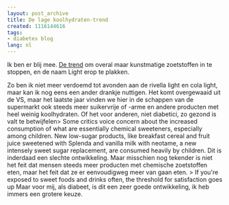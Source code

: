 ```yaml
---
layout: post_archive
title: De lage koolhydraten-trend
created: 1116144616
tags:
- diabetes blog
lang: nl
---
```

Ik ben er blij mee. [De trend](http://www.nytimes.com/2005/05/15/business/15sugar.html?ex=1273809600&en=e2a18209d6223a67&ei=5090&partner=rssuserland&emc=rss) om overal maar kunstmatige zoetstoffen in te stoppen, en de naam Light erop te plakken.

Zo ben ik niet meer verdoemd tot avonden aan de rivella light en cola light, maar kan ik nog eens een ander drankje nuttigen. Het komt overgewaaid uit de VS, maar het laatste jaar vinden we hier in de schappen van de supermarkt ook steeds meer suikervrije of -arme en andere producten met heel weinig koolhydraten. Of het voor anderen, niet diabetici, zo gezond is valt te betwijfelen> Some critics voice concern about the increased consumption of what are essentially chemical sweeteners, especially among children. New low-sugar products, like breakfast cereal and fruit juice sweetened with Splenda and vanilla milk with neotame, a new intensely sweet sugar replacement, are consumed heavily by children. Dit is inderdaad een slechte ontwikkeling. Maar misschien nog tekender is niet het feit dat mensen steeds meer producten met chemische zoetstoffen eten, maar het feit dat ze er eenvoudigweg meer van gaan eten. > If you're exposed to sweet foods and drinks often, the threshold for satisfaction goes up  Maar voor mij, als diabeet, is dit een zeer goede ontwikkeling, ik heb immers een grotere keuze.
